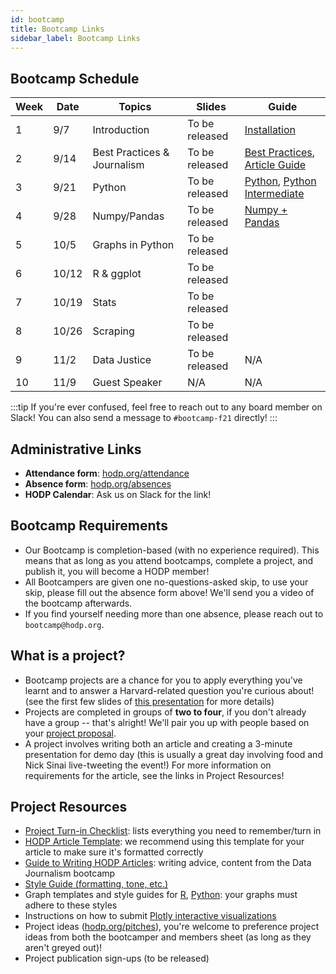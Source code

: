 ```yaml
---
id: bootcamp
title: Bootcamp Links
sidebar_label: Bootcamp Links
---
```


## Bootcamp Schedule 

| Week        | Date    | Topics                        | Slides         | Guide                                                      |
| ----------- | ------- | ----------------------------- | -------------- | ---------------------------------------------------------- |
| 1           | 9/7     | Introduction                  | To be released |  [Installation](https://docs.hodp.org/docs/installation)   |
| 2           | 9/14    | Best Practices & Journalism   | To be released | [Best Practices](https://docs.hodp.org/docs/good-practices), [Article Guide](https://docs.hodp.org/docs/article-guide) |
| 3           | 9/21    | Python                        | To be released | [Python](https://docs.hodp.org/docs/python), [Python Intermediate](https://docs.hodp.org/docs/python-intermediate) |
| 4           | 9/28    | Numpy/Pandas                  | To be released | [Numpy + Pandas](https://docs.hodp.org/docs/numpy-pandas) |
| 5           | 10/5    | Graphs in Python              | To be released |  |
| 6           | 10/12   | R & ggplot                    | To be released |  |
| 7           | 10/19   | Stats                         | To be released |  |
| 8           | 10/26   | Scraping                      | To be released |  |
| 9           | 11/2    | Data Justice                  | To be released | N/A |
| 10          | 11/9    | Guest Speaker                 | N/A            | N/A |

:::tip
If you're ever confused, feel free to reach out to any board member on Slack! You can also send a message to `#bootcamp-f21` directly!
:::

## Administrative Links
- **Attendance form**: [hodp.org/attendance](http://hodp.org/attendance)
- **Absence form**: [hodp.org/absences](http://hodp.org/absences)
- **HODP Calendar**: Ask us on Slack for the link!

## Bootcamp Requirements
- Our Bootcamp is completion-based (with no experience required). This means that as long as you attend bootcamps, complete a project, and publish it, you will become a HODP member!
- All Bootcampers are given one no-questions-asked skip, to use your skip, please fill out the absence form above! We'll send you a video of the bootcamp afterwards. 
- If you find yourself needing more than one absence, please reach out to `bootcamp@hodp.org`.

## What is a project? 
- Bootcamp projects are a chance for you to apply everything you've learnt and to answer a Harvard-related question you're curious about! (see the first few slides of [this presentation](https://docs.google.com/presentation/d/16TKe5BfSPDdsWhxm4wtApwk7-ruzwFKmoe30mdr3ez4/edit?usp=sharing) for more details)
- Projects are completed in groups of **two to four**, if you don't already have a group -- that's alright! We'll pair you up with people based on your [project proposal](hodp.org/bootcamp-proposal). 
- A project involves writing both an article and creating a 3-minute presentation for demo day (this is usually a great day involving food and Nick Sinai live-tweeting the event!) For more information on requirements for the article, see the links in Project Resources!

<!---
TODO: Release project schedule
## Project Schedule
| Date        | Topic |
| ----------- | -------|
| 10/12?      | Project proposal due at [hodp.org/bootcamp-proposal](hodp.org/bootcamp-proposal) |
| 10/19?      | Project groups released! |
| 10/26       | Last content bootcamp! Over the next four weeks you will meet with your board advisor (someone on board you can reach out to anytime you need help), we'll also have office hours for any technical questions! |
| 11/23       | Article drafts and presentations due |
| 11/30       | Demo day 1! |
| 12/3        | Demo day 2! |
--->

## Project Resources
- [Project Turn-in Checklist](http://hodp.org/checklist): lists everything you need to remember/turn in
- [HODP Article Template](https://docs.google.com/document/d/1oeDl3xG61z7aHbzZnq64nnDlHMyJiB1SgCrkaTpw4bs/edit?usp=sharing): we recommend using this template for your article to make sure it's formatted correctly
- [Guide to Writing HODP Articles](https://docs.hodp.org/docs/article-guide): writing advice, content from the Data Journalism bootcamp
- [Style Guide (formatting, tone, etc.)](https://docs.hodp.org/docs/style-guide)
- Graph templates and style guides for [R](https://github.com/HarvardOpenData/HODP-StyleGuide), [Python](https://deepnote.com/project/b78569dd-8fe2-4351-b551-2db935360f0c#%2Fnotebook.ipynb): your graphs must adhere to these styles
- Instructions on how to submit [Plotly interactive visualizations](https://docs.google.com/document/d/1vwdV0nyhwZdc8H8wLF4CEfnEDZrX3cfDaFgdDK5iKx0/edit?usp=sharing)
- Project ideas ([hodp.org/pitches](https://docs.google.com/spreadsheets/d/1DwgkLhzmzESkU-sN6327Z8MzcsY6rymBl54KpIhyso0/edit#gid=1662946566)), you're welcome to preference project ideas from both the bootcamper and members sheet (as long as they aren't greyed out)!
- Project publication sign-ups (to be released)
